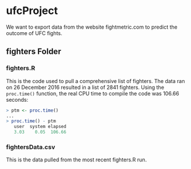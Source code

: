 # ufcProject
We want to export data from the website fightmetric.com to predict the outcome of UFC fights.

## fighters Folder

### fighters.R
This is the code used to pull a comprehensive list of fighters.  The data ran on 26 December 2016 resulted in a list of 2841 fighters.  Using the `proc.time()` function, the real CPU time to compile the code was 106.66 seconds:
```R
> ptm <- proc.time()
...
> proc.time() - ptm
   user  system elapsed 
   3.03    0.05  106.66 
```
### fightersData.csv
This is the data pulled from the most recent fighters.R run.
